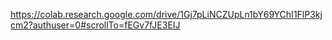 https://colab.research.google.com/drive/1Gj7pLiNCZUpLn1bY69YChI1FlP3kjcm2?authuser=0#scrollTo=fEGv7fJE3EIJ
